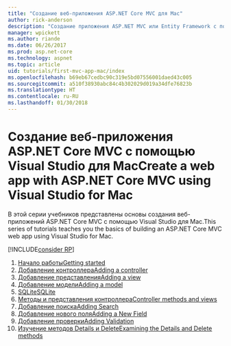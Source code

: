 ```yaml
---
title: "Создание веб-приложения ASP.NET Core MVC для Mac"
author: rick-anderson
description: "Создание приложения ASP.NET MVC или Entity Framework с помощью Visual Studio для Mac"
manager: wpickett
ms.author: riande
ms.date: 06/26/2017
ms.prod: asp.net-core
ms.technology: aspnet
ms.topic: article
uid: tutorials/first-mvc-app-mac/index
ms.openlocfilehash: b69eb67cedbc90c319e5bd07556001daed43c005
ms.sourcegitcommit: a510f38930abc84c4b302029d019a34dfe76823b
ms.translationtype: HT
ms.contentlocale: ru-RU
ms.lasthandoff: 01/30/2018
---
```

# <a name="create-a-web-app-with-aspnet-core-mvc-using-visual-studio-for-mac"></a><span data-ttu-id="5700e-103">Создание веб-приложения ASP.NET Core MVC с помощью Visual Studio для Mac</span><span class="sxs-lookup"><span data-stu-id="5700e-103">Create a web app with ASP.NET Core MVC using Visual Studio for Mac</span></span>

<span data-ttu-id="5700e-104">В этой серии учебников представлены основы создания веб-приложений ASP.NET Core MVC с помощью Visual Studio для Mac.</span><span class="sxs-lookup"><span data-stu-id="5700e-104">This series of tutorials teaches you the basics of building an ASP.NET Core MVC web app using Visual Studio for Mac.</span></span> 

[!INCLUDE[consider RP](../../includes/razor.md)]

1. [<span data-ttu-id="5700e-105">Начало работы</span><span class="sxs-lookup"><span data-stu-id="5700e-105">Getting started</span></span>](start-mvc.md)
1. [<span data-ttu-id="5700e-106">Добавление контроллера</span><span class="sxs-lookup"><span data-stu-id="5700e-106">Adding a controller</span></span>](adding-controller.md)
1. [<span data-ttu-id="5700e-107">Добавление представления</span><span class="sxs-lookup"><span data-stu-id="5700e-107">Adding a view</span></span>](adding-view.md)
1. [<span data-ttu-id="5700e-108">Добавление модели</span><span class="sxs-lookup"><span data-stu-id="5700e-108">Adding a model</span></span>](adding-model.md)
1. [<span data-ttu-id="5700e-109">SQLite</span><span class="sxs-lookup"><span data-stu-id="5700e-109">SQLite</span></span>](working-with-sql.md)
1. [<span data-ttu-id="5700e-110">Методы и представления контроллера</span><span class="sxs-lookup"><span data-stu-id="5700e-110">Controller methods and views</span></span>](controller-methods-views.md)
1. [<span data-ttu-id="5700e-111">Добавление поиска</span><span class="sxs-lookup"><span data-stu-id="5700e-111">Adding Search</span></span>](search.md)
1. [<span data-ttu-id="5700e-112">Добавление нового поля</span><span class="sxs-lookup"><span data-stu-id="5700e-112">Adding a New Field</span></span>](new-field.md)
1. [<span data-ttu-id="5700e-113">Добавление проверки</span><span class="sxs-lookup"><span data-stu-id="5700e-113">Adding Validation</span></span>](validation.md)
1. [<span data-ttu-id="5700e-114">Изучение методов Details и Delete</span><span class="sxs-lookup"><span data-stu-id="5700e-114">Examining the Details and Delete methods</span></span>](xref:tutorials/first-mvc-app/details)
